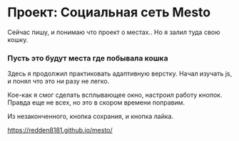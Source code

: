 # Проект: Социальная сеть Mesto

Сейчас пишу, и понимаю что проект о местах.. Но я залил туда свою кошку.

### Пусть это будут места где побывала кошка

Здесь я продолжил практиковать адаптивную верстку.
Начал изучать js, и понял что это ни разу не легко.

Кое-как я смог сделать всплывающее окно, настроил работу кнопок.
Правда еще не всех, но это в скором времени поправим.

Из незаконченного, кнопка сохрания, и кнопка лайка.

https://redden8181.github.io/mesto/

